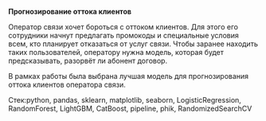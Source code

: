**Прогнозирование оттока клиентов**

Оператор связи хочет бороться с оттоком клиентов. Для этого его сотрудники начнут предлагать промокоды и специальные условия всем, кто планирует отказаться от услуг связи. Чтобы заранее находить таких пользователей, оператору нужна модель, которая будет предсказывать, разорвёт ли абонент договор.

В рамках работы была выбрана лучшая модель для прогнозирования оттока клиентов оператора связи.

Стек:python, pandas, sklearn, matplotlib, seaborn, LogisticRegression, RandomForest, LightGBM, CatBoost, pipeline, phik, RandomizedSearchCV
